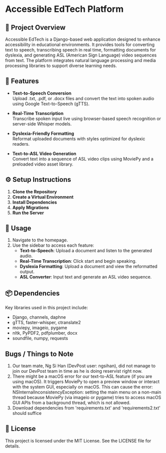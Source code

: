 # Accessible EdTech Platform

## 🧠 Project Overview
Accessible EdTech is a Django-based web application designed to enhance accessibility in educational environments. It provides tools for converting text to speech, transcribing speech in real time, formatting documents for dyslexia, and generating ASL (American Sign Language) video sequences from text. The platform integrates natural language processing and media processing libraries to support diverse learning needs.

## 🚀 Features
- **Text-to-Speech Conversion**  
  Upload .txt, .pdf, or .docx files and convert the text into spoken audio using Google Text-to-Speech (gTTS).

- **Real-Time Transcription**  
  Transcribe spoken input live using browser-based speech recognition or server-side Whisper models.

- **Dyslexia-Friendly Formatting**  
  Reformat uploaded documents with styles optimized for dyslexic readers.

- **Text-to-ASL Video Generation**  
  Convert text into a sequence of ASL video clips using MoviePy and a preloaded video asset library.

## ⚙️ Setup Instructions
1. **Clone the Repository**
2. **Create a Virtual Environment**
3. **Install Dependencies**
4. **Apply Migrations**
5. **Run the Server**

## 🧪 Usage
1. Navigate to the homepage.
2. Use the sidebar to access each feature:
   - **Text-to-Speech**: Upload a document and listen to the generated audio.
   - **Real-Time Transcription**: Click start and begin speaking.
   - **Dyslexia Formatting**: Upload a document and view the reformatted output.
   - **ASL Converter**: Input text and generate an ASL video sequence.

## 📦 Dependencies
Key libraries used in this project include:
- Django, channels, daphne
- gTTS, faster-whisper, ctranslate2
- moviepy, imageio, pygame
- nltk, PyPDF2, pdfplumber, docx
- soundfile, numpy, requests

## Bugs / Things to Note
1. Our team mate, Ng Si Han (DevPost user: ngsihan), did not manage to join our DevPost team in time as he is doing reservist right now.
2. There might be a macOS error for our text-to-ASL feature (if you are using macOS). It triggers MoviePy to open a preview window or interact with the system GUI, especially on macOS. This can cause the error: NSInternalInconsistencyException: setting the main menu on a non-main thread because MoviePy (via imageio or pygame) tries to access macOS GUI APIs from a background thread, which is not allowed.
3. Download dependencies from 'requirements.txt' and 'requirements2.txt' should suffice

## 📄 License
This project is licensed under the MIT License. See the LICENSE file for details.
